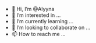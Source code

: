 - 👋 Hi, I’m @Alyyna
- 👀 I’m interested in ...
- 🌱 I’m currently learning ...
- 💞️ I’m looking to collaborate on ...
- 📫 How to reach me ...

<!---
Alyyna/Alyyna is a ✨ special ✨ repository because its `README.md` (this file) appears on your GitHub profile.
You can click the Preview link to take a look at your changes.
--->
